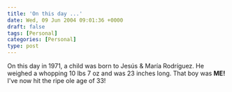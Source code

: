 ```yaml
---
title: 'On this day ...'
date: Wed, 09 Jun 2004 09:01:36 +0000
draft: false
tags: [Personal]
categories: [Personal]
type: post
---
```


On this day in 1971, a child was born to Jesús & María Rodríguez. He weighed a whopping 10 lbs 7 oz and was 23 inches long. That boy was **ME!** I've now hit the ripe ole age of 33!
